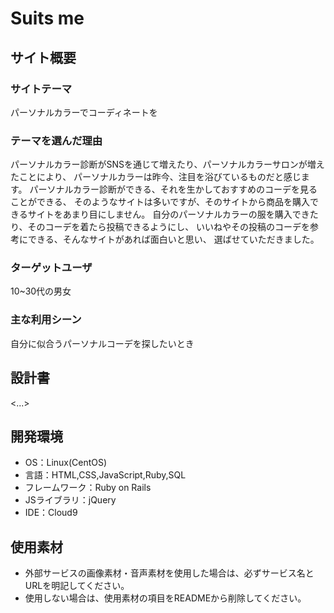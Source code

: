 # Suits me

## サイト概要
### サイトテーマ
パーソナルカラーでコーディネートを

### テーマを選んだ理由
パーソナルカラー診断がSNSを通じて増えたり、パーソナルカラーサロンが増えたことにより、
パーソナルカラーは昨今、注目を浴びているものだと感じます。
パーソナルカラー診断ができる、それを生かしておすすめのコーデを見ることができる、
そのようなサイトは多いですが、そのサイトから商品を購入できるサイトをあまり目にしません。
自分のパーソナルカラーの服を購入できたり、そのコーデを着たら投稿できるようにし、
いいねやその投稿のコーデを参考にできる、そんなサイトがあれば面白いと思い、
選ばせていただきました。

### ターゲットユーザ
10~30代の男女

### 主な利用シーン
自分に似合うパーソナルコーデを探したいとき

## 設計書
<...>

## 開発環境
- OS：Linux(CentOS)
- 言語：HTML,CSS,JavaScript,Ruby,SQL
- フレームワーク：Ruby on Rails
- JSライブラリ：jQuery
- IDE：Cloud9

## 使用素材
- 外部サービスの画像素材・音声素材を使用した場合は、必ずサービス名とURLを明記してください。
- 使用しない場合は、使用素材の項目をREADMEから削除してください。
